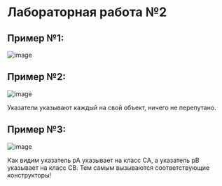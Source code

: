 # Лабораторная работа №2

## Пример №1:
![image](https://github.com/user-attachments/assets/4651674f-004f-485c-85ad-1b027ad71aa7)

## Пример №2:
![image](https://github.com/user-attachments/assets/e07a9194-0a46-403f-8d76-fdaebee81921)

Указатели указывают каждый на свой объект, ничего не перепутано.

## Пример №3:
![image](https://github.com/user-attachments/assets/fe188c23-710c-4aff-901c-49249d9d5492)

Как видим указатель pA указывает на класс CA,
а указатель pB указывает на класс CB.
Тем самым вызываются соответствующие конструкторы!

